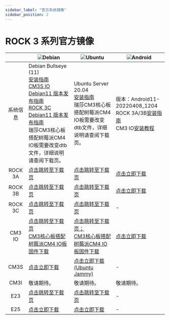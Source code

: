 ```yaml
---
sidebar_label: "官方系统镜像"
sidebar_position: 2
---
```


# ROCK 3 系列官方镜像

|          | ![Debian](/img/Debian-logo.webp)                                                                                                                                                                                                                                                                                                                                                | ![Ubuntu](/img/Ubuntu-logo.webp)                                                                                                                                                         | ![Android](/img/Android-Logo.webp)                                                                                                                                                          |
| :------: | ------------------------------------------------------------------------------------------------------------------------------------------------------------------------------------------------------------------------------------------------------------------------------------------------------------------------------------------------------------------------------- | ---------------------------------------------------------------------------------------------------------------------------------------------------------------------------------------- | ------------------------------------------------------------------------------------------------------------------------------------------------------------------------------------------- |
| 系统信息 | Debian Bullseye (11)<br/>[安装指南](https://wiki.radxa.com/Rock3/Debian)<br/>[CM3S IO Debian11 版本发布指南](https://forum.radxa.com/t/230331-system-release-notice-for-rock-3c/15678)<br/>[ROCK 3C Debian11 版本发布指南](https://forum.radxa.com/t/230428-system-release-notice-for-rock-3c/16282)<br/>瑞莎CM3核心板搭配树莓派CM4 IO板需要改变dtb文件，详细说明请查阅下载页。 | Ubuntu Server 20.04<br/>[安装指南](https://wiki.radxa.com/Rock3/Ubuntu)<br/>瑞莎CM3核心板搭配树莓派CM4 IO板需要改变dtb文件，详细说明请查阅下载页。                                       | 版本：Android11-20220408_1204<br/>ROCK 3A/3B[安装指南](https://wiki.radxa.com/Rock3/install/usb-install)<br/>CM3 IO[安装教程](https://wiki.radxa.com/Rock3/installusb-install-radxa-cm3-io) |
| ROCK 3A  | [点击跳转至下载页](https://github.com/radxa-build/rock-3a/releases/latest)                                                                                                                                                                                                                                                                                                      | [点击跳转至下载页](https://github.com/radxa-build/rock-3a/releases/latest)                                                                                                               | [点击立即下载](https://dl.radxa.com/rock3/images/android/rock3a-android11-20220408_1204-gpt.img.xz)                                                                                         |
| ROCK 3B  | [点击跳转至下载页](https://github.com/radxa-build/rock-3b/releases/latest)                                                                                                                                                                                                                                                                                                      | [点击跳转至下载页](https://github.com/radxa-build/rock-3b/releases/latest)                                                                                                               | [点击立即下载](https://dl.radxa.com/rock3/images/android/rock3b-android11-20220408_1204-gpt.img.xz)                                                                                         |
| ROCK 3C  | [点击跳转至下载页](https://github.com/radxa-build/rock-3c/releases/latest)                                                                                                                                                                                                                                                                                                      | [点击跳转至下载页](https://github.com/radxa-build/rock-3c/releases/latest)                                                                                                               | -                                                                                                                                                                                           |
|  CM3 IO  | [点击跳转至下载页](https://github.com/radxa-build/radxa-cm3-io/releases/latest)<br/>[CM3核心板搭配树莓派CM4 IO板固件下载](https://github.com/radxa-build/radxa-cm3-io/releases/latest)                                                                                                                                                                                          | [点击跳转至下载页；](https://github.com/radxa-build/radxa-cm3-io/releases/latest)<br/>[CM3核心板搭配树莓派CM4 IO板固件下载](https://github.com/radxa-build/radxa-cm3-io/releases/latest) | [点击立即下载](https://dl.radxa.com/rock3/images/android/rock_cm3io-android11-20220408_1204-gpt.img.xz)                                                                                     |
|   CM3S   | [点击立即下载](https://github.com/radxa-build/radxa-cm3-sodimm-io/releases/download/b27/radxa-cm3-sodimm-io_debian_bullseye_xfce_b27.img.xz)                                                                                                                                                                                                                                    | [点击立即下载(Ubuntu Jammy)](https://github.com/radxa-build/radxa-cm3-sodimm-io/releases/download/b27/radxa-cm3-sodimm-io_ubuntu_jammy_cli_b27.img.xz)                                   | -                                                                                                                                                                                           |
|   CM3I   | 敬请期待。                                                                                                                                                                                                                                                                                                                                                                      | 敬请期待。                                                                                                                                                                               | 敬请期待。                                                                                                                                                                                  |
|   E23    | [点击跳转至下载页](https://github.com/radxa-build/radxa-e23/releases/latest)                                                                                                                                                                                                                                                                                                    | [点击跳转至下载页](https://github.com/radxa-build/radxa-e23/releases/latest)                                                                                                             | -                                                                                                                                                                                           |
|   E25    | [点击立即下载](https://github.com/radxa/debos-radxa/releases/download/20221028-0344/radxa-e25-debian-bullseye-xfce4-arm64-20221028-0509-gpt.img.xz)                                                                                                                                                                                                                             | [点击立即下载](https://github.com/radxa/debos-radxa/releases/download/20221028-0344/radxa-e25-ubuntu-focal-server-arm64-20221028-0448-gpt.img.xz)                                        | -                                                                                                                                                                                           |
